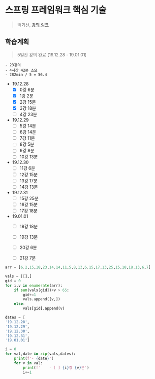 # 스프링 프레임워크 핵심 기술
> 백기선, [강의 링크](https://www.inflearn.com/course/spring-framework_core/dashboard)

## 학습계획
> 5일간 강의 완료 (19.12.28 - 19.01.01)
```
- 23강의
- 4시간 42분 소요
- 282min / 5 = 56.4
```

- 19.12.28
    - [x] 0강 6분
    - [x] 1강 2분
    - [x] 2강 15분
    - [x] 3강 18분
    - [ ] 4강 23분
- 19.12.29
    - [ ] 5강 14분
    - [ ] 6강 14분
    - [ ] 7강 11분
    - [ ] 8강 5분
    - [ ] 9강 8분
    - [ ] 10강 13분
- 19.12.30
    - [ ] 11강 6분
    - [ ] 12강 15분
    - [ ] 13강 17분
    - [ ] 14강 13분
- 19.12.31
    - [ ] 15강 25분
    - [ ] 16강 15분
    - [ ] 17강 18분
- 19.01.01
    - [ ] 18강 18분
    - [ ] 19강 13분
    - [ ] 20강 6분
    - [ ] 21강 7분



```python
arr = [6,2,15,18,23,14,14,11,5,8,13,6,15,17,13,25,15,18,18,13,6,7]

vals = [[],]
gid = 0
for i,v in enumerate(arr):
    if sum(vals[gid])+v > 65:
        gid+=1 
        vals.append([v,])
    else:
        vals[gid].append(v)

dates = [
'19.12.28',
'19.12.29',
'19.12.30',
'19.12.31',
'19.01.01']

i = 0
for val,date in zip(vals,dates):
    print(f'- {date}')
    for v in val:
        print(f'    - [ ] {i}강 {v}분')
        i+=1
```